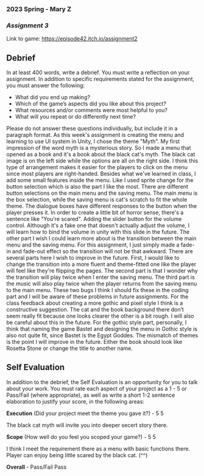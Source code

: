 ### **2023 Spring** - Mary Z
### *Assignment 3* 
Link to game: https://episode42.itch.io/assignment2


## **Debrief**
In at least 400 words, write a debrief. You must write a reflection on your assignment. In addition to specific requirements stated for the assignment, you must answer the following:

- What did you end up making?
- Which of the game’s aspects did you like about this project?
- What resources and/or comments were most helpful to you?
- What will you repeat or do differently next time?

Please do not answer these questions individually, but include it in a paragraph format.
As this week's assignment is creating the menu and learning to use UI system in Unity, I chose the theme "Myth". My first impression of the word myth is a mysterious story.
So I made a menu that opened as a book and it's a book about the black cat's myth. The black cat image is on the left side while the options are all on the right side. I think this 
type of arrangement makes it easier for the players to click on the menu since most players are right-handed. Besides what we've learned in class, I add some small features inside the menu. Like I 
used sprite change for the button selection which is also the part I like the most. There are different button selections on the main menu and the saving menu. The main menu is the box selection, while
the saving menu is cat's scratch to fit the whole theme. The dialogue boxes have different responses to the button when the player presses it. In order to create a little bit of horror sense, 
there's a sentence like "You're scared". 
Adding the slider button for the volume control. Although it's a fake one that doesn't actually adjust the volume, I will learn how to bind the
volume in unity with this slide in the future. The other part I wish I could learn more about is the transition between the main menu and the saving menu. For this assignment, I just simply
made a fade-in and fade-out effect so the transition will not be that awkward. There are several parts here I wish to improve in the future. First, I would like to change the
transition into a more fluent and theme-fitted one like the player will feel like they're flipping the pages. The second part is that I wonder why the transition will play twice when I 
enter the saving menu. The third part is the music will also play twice when the player returns from the saving menu to the main menu. These two bugs I think I should fix these in the coding part and 
I will be aware of these problems in future assignments. For the class feedback about creating a more gothic and pixel style I think is a constructive suggestion. The cat and the book background there don’t seem really fit because one looks clearer the other is a bit rough. 
I will also be careful about this in the future. For the gothic style part, personally, I think that naming the game Bastet and designing the menu in Gothic style is also not quite fit, since Bastet is the Egypt Goddes. The mismatch of themes is the point I will improve in the future. 
Either the book should look like Rosetta Stone or change the title to another name. 











## **Self Evaluation**
In addition to the debrief, the Self Evaluation is an opportunity for you to talk about your work. You must rate each aspect of your project as a 1 - 5 or Pass/Fail (where appropriate), as well as write a short 1-2 sentence elaboration to justify your score, in the following areas:


**Execution** (Did your project meet the theme you gave it?) - 5
5

The black cat myth will invite you into deeper secert story there. 


**Scope** (How well do you feel you scoped your game?) - 5
5

I think I meet the requirement there as a menu with basic functions there. Player can enjoy being little scared by the black cat. (^^)




**Overall** - Pass/Fail
Pass

